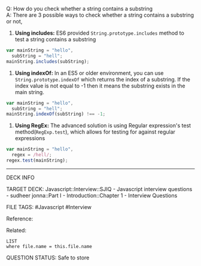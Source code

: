Q: How do you check whether a string contains a substring  
A: There are 3 possible ways to check whether a string contains a substring or not,
1. **Using includes:** ES6 provided `String.prototype.includes` method to test a string contains a substring
```javascript
var mainString = "hello",
  subString = "hell";
mainString.includes(subString);
```
1. **Using indexOf:** In an ES5 or older environment, you can use `String.prototype.indexOf` which returns the index of a substring. If the index value is not equal to -1 then it means the substring exists in the main string.
```javascript
var mainString = "hello",
  subString = "hell";
mainString.indexOf(subString) !== -1;
```
1. **Using RegEx:** The advanced solution is using Regular expression's test method(`RegExp.test`), which allows for testing for against regular expressions
```javascript
var mainString = "hello",
  regex = /hell/;
regex.test(mainString);
```
<!--ID: 1693596712861-->

---

DECK INFO

TARGET DECK: Javascript::Interview::SJIQ - Javascript interview questions - sudheer jonna::Part I - Introduction::Chapter 1 - Interview Questions

FILE TAGS: #Javascript #Interview

Reference:

Related:

```dataview
LIST
where file.name = this.file.name
```

QUESTION STATUS: Safe to store